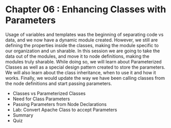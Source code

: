 #  Chapter 06  :  Enhancing Classes with Parameters
Usage of variables and templates was the beginning of separating code vs data, and we now have a dynamic module created.  However, we still are defining the properties inside the classes, making the module specific to our organization and un sharable. In this session we are going to take the data out of the modules, and move it to node definitions, making the modules truly sharable. While doing so, we will learn about Parameterized Classes as well as a special design pattern created to store the parameters. We will also learn about the class inheritance, when to use it and how it works. Finally, we would update the way we have been calling classes from the node definitions and start passing parameters. 

  - Classes vs Parameterized Classes
  - Need for Class Parameters
  - Passing Parameters from Node Declarations
  - Lab: Convert Apache Class to accept Parameters
  - Summary
  - Quiz
